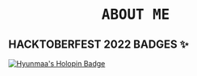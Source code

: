 <link href="https://fonts.googleapis.com/css2?family=Share+Tech+Mono&display=swap" rel="stylesheet">
<div align = "center">
  <h1 style="font-family: 'Share Tech Mono', monospace;">ABOUT ME</h1>
</div>


## HACKTOBERFEST 2022 BADGES ✨
[![Hyunmaa's Holopin Badge](https://holopin.me/hyunmaa)](https://holopin.io/@hyunmaa)